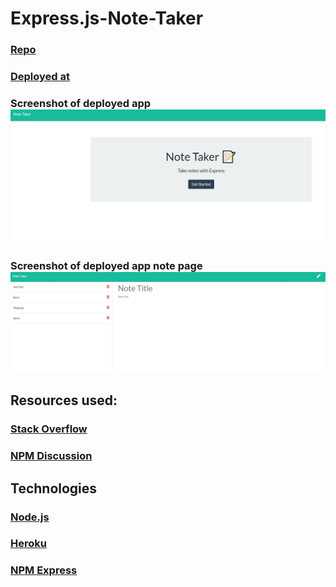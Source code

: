 # Express.js-Note-Taker

### [Repo](https://github.com/JWCoad/Express.js-Note-Taker)

### [Deployed at](https://tranquil-headland-72866.herokuapp.com/)

### Screenshot of deployed app ![Screenshot](public/assets/images/screenshot.JPG)

### Screenshot of deployed app note page ![Screenshot](public/assets/images/screenshot2.JPG)

## Resources used:

### [Stack Overflow](https://stackoverflow.com/)

### [NPM Discussion](https://github.com/npm/feedback/discussions)

## Technologies

### [Node.js](https://nodejs.org/)

### [Heroku](https://www.heroku.com/)

### [NPM Express](https://www.npmjs.com/package/express)
